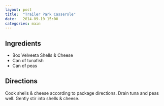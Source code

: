 ```yaml
---
layout: post
title:  "Trailer Park Casserole"
date:   2014-09-10 15:00
categories: main
---
```




## Ingredients
- Box Velveeta Shells & Cheese
- Can of tunafish
- Can of peas

## Directions

Cook shells & cheese according to package directions. Drain tuna and peas well. Gently stir into shells & cheese.
